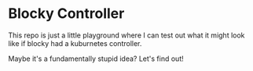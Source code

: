 # Blocky Controller

This repo is just a little playground where I can test out what it might look like if blocky had a kuburnetes controller.

Maybe it's a fundamentally stupid idea? Let's find out!
